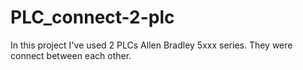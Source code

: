 # PLC_connect-2-plc
In this project I've used 2 PLCs Allen Bradley 5xxx series. They were connect between each other.
